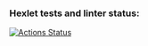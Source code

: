 ### Hexlet tests and linter status:
[![Actions Status](https://github.com/GLEXD/python-project-52/actions/workflows/hexlet-check.yml/badge.svg)](https://github.com/GLEXD/python-project-52/actions)